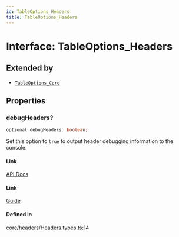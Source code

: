 ```yaml
---
id: TableOptions_Headers
title: TableOptions_Headers
---
```


# Interface: TableOptions\_Headers

## Extended by

- [`TableOptions_Core`](tableoptions_core.md)

## Properties

### debugHeaders?

```ts
optional debugHeaders: boolean;
```

Set this option to `true` to output header debugging information to the console.

#### Link

[API Docs](https://tanstack.com/table/v8/docs/api/core/table#debugheaders)

#### Link

[Guide](https://tanstack.com/table/v8/docs/guide/tables)

#### Defined in

[core/headers/Headers.types.ts:14](https://github.com/TanStack/table/blob/b1e6b79157b0debc7222660572b06c8b857f4605/packages/table-core/src/core/headers/Headers.types.ts#L14)
